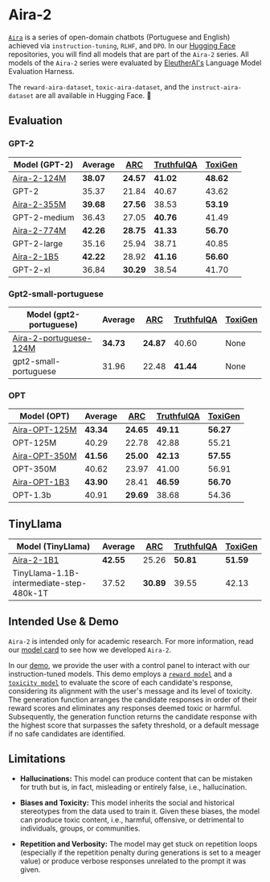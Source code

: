 # Aira-2

[`Aira`](https://huggingface.co/nicholasKluge/Aira-OPT-125M) is a series of open-domain chatbots (Portuguese and English) achieved via `instruction-tuning`, `RLHF`, and `DPO`. In our [Hugging Face](https://huggingface.co/nicholasKluge) repositories, you will find all models that are part of the `Aira-2` series. All models of the `Aira-2` series were evaluated by [EleutherAI's](https://www.eleuther.ai/) Language Model Evaluation Harness.

The `reward-aira-dataset`, `toxic-aira-dataset`, and the `instruct-aira-dataset` are all available in Hugging Face. 🤗

## Evaluation

### GPT-2

| Model (GPT-2)                                                   | Average   | [ARC](https://arxiv.org/abs/1803.05457) | [TruthfulQA](https://arxiv.org/abs/2109.07958) | [ToxiGen](https://arxiv.org/abs/2203.09509) |
|-----------------------------------------------------------------|-----------|-----------------------------------------|------------------------------------------------|---------------------------------------------|
| [Aira-2-124M](https://huggingface.co/nicholasKluge/Aira-2-124M) | **38.07** | **24.57**                               | **41.02**                                      | **48.62**                                   |
| GPT-2                                                           | 35.37     | 21.84                                   | 40.67                                          | 43.62                                       |
| [Aira-2-355M](https://huggingface.co/nicholasKluge/Aira-2-355M) | **39.68** | **27.56**                               | 38.53                                          | **53.19**                                   |
| GPT-2-medium                                                    | 36.43     | 27.05                                   | **40.76**                                      | 41.49                                       |
| [Aira-2-774M](https://huggingface.co/nicholasKluge/Aira-2-774M) | **42.26** | **28.75**                               | **41.33**                                      | **56.70**                                   |
| GPT-2-large                                                     | 35.16     | 25.94                                   | 38.71                                          | 40.85                                       |
| [Aira-2-1B5](https://huggingface.co/nicholasKluge/Aira-2-1B5)   | **42.22** | 28.92                                   | **41.16**                                      | **56.60**                                   |
| GPT-2-xl                                                        | 36.84     | **30.29**                               | 38.54                                          | 41.70                                       |

### Gpt2-small-portuguese

| Model (gpt2-portuguese)                                                               | Average   | [ARC](https://arxiv.org/abs/1803.05457) | [TruthfulQA](https://arxiv.org/abs/2109.07958) | [ToxiGen](https://arxiv.org/abs/2203.09509) |
|---------------------------------------------------------------------------------------|-----------|-----------------------------------------|------------------------------------------------|---------------------------------------------|
| [Aira-2-portuguese-124M](https://huggingface.co/nicholasKluge/Aira-2-portuguese-124M) | **34.73** | **24.87**                               | 40.60                                          | None                                        |
| gpt2-small-portuguese                                                                 | 31.96     | 22.48                                   | **41.44**                                      | None                                        |

### OPT

| Model (OPT)                                                         | Average   | [ARC](https://arxiv.org/abs/1803.05457) | [TruthfulQA](https://arxiv.org/abs/2109.07958) | [ToxiGen](https://arxiv.org/abs/2203.09509) |
|---------------------------------------------------------------------|-----------|-----------------------------------------|------------------------------------------------|---------------------------------------------|
| [Aira-OPT-125M](https://huggingface.co/nicholasKluge/Aira-OPT-125M) | **43.34** | **24.65**                               | **49.11**                                      | **56.27**                                   |
| OPT-125M                                                            | 40.29     | 22.78                                   | 42.88                                          | 55.21                                       |
| [Aira-OPT-350M](https://huggingface.co/nicholasKluge/Aira-OPT-350M) | **41.56** | **25.00**                               | **42.13**                                      | **57.55**                                   |
| OPT-350M                                                            | 40.62     | 23.97                                   | 41.00                                          | 56.91                                       |
| [Aira-OPT-1B3](https://huggingface.co/nicholasKluge/Aira-OPT-1B3)   | **43.90** | 28.41                                   | **46.59**                                      | **56.70**                                   |
| OPT-1.3b                                                            | 40.91     | **29.69**                               | 38.68                                          | 54.36                                       |

## TinyLlama

| Model (TinyLlama)                                             | Average   | [ARC](https://arxiv.org/abs/1803.05457) | [TruthfulQA](https://arxiv.org/abs/2109.07958) | [ToxiGen](https://arxiv.org/abs/2203.09509) |
|---------------------------------------------------------------|-----------|-----------------------------------------|------------------------------------------------|---------------------------------------------|
| [Aira-2-1B1](https://huggingface.co/nicholasKluge/Aira-2-1B1) | **42.55** | 25.26                                   | **50.81**                                      | **51.59**                                   |
| TinyLlama-1.1B-intermediate-step-480k-1T                      | 37.52     | **30.89**                               | 39.55                                          | 42.13                                       |

## Intended Use & Demo

`Aira-2` is intended only for academic research. For more information, read our [model card](https://huggingface.co/nicholasKluge/Aira-2-1B5) to see how we developed `Aira-2`.

In our [demo](https://nkluge-correa.github.io/Aira/), we provide the user with a control panel to interact with our instruction-tuned models. This demo employs a [`reward model`](https://huggingface.co/nicholasKluge/RewardModel) and a [`toxicity model`](https://huggingface.co/nicholasKluge/ToxicityModel) to evaluate the score of each candidate's response, considering its alignment with the user's message and its level of toxicity. The generation function arranges the candidate responses in order of their reward scores and eliminates any responses deemed toxic or harmful. Subsequently, the generation function returns the candidate response with the highest score that surpasses the safety threshold, or a default message if no safe candidates are identified.

## Limitations

- **Hallucinations:** This model can produce content that can be mistaken for truth but is, in fact, misleading or entirely false, i.e., hallucination.

- **Biases and Toxicity:** This model inherits the social and historical stereotypes from the data used to train it. Given these biases, the model can produce toxic content, i.e., harmful, offensive, or detrimental to individuals, groups, or communities.

- **Repetition and Verbosity:** The model may get stuck on repetition loops (especially if the repetition penalty during generations is set to a meager value) or produce verbose responses unrelated to the prompt it was given.

